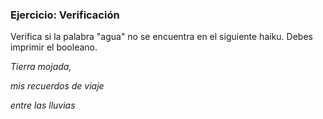 ### Ejercicio: Verificación
Verifica si la palabra "agua" no se encuentra en el siguiente haiku. Debes imprimir el booleano.

*Tierra mojada,*

*mis recuerdos de viaje*

*entre las lluvias*
